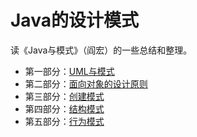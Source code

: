 # Java的设计模式
读《Java与模式》（阎宏）的一些总结和整理。



- 第一部分：[UML与模式](doc/part1_uml_and_pattern_introduction.md)
- 第二部分：[面向对象的设计原则](doc/part2_object-oriented_design_principles.md)
- 第三部分：[创建模式](doc/part3_creational_pattern.md)
- 第四部分：[结构模式](doc/part4_structural_pattern.md)
- 第五部分：[行为模式](doc/part5_behavioral_pattern.md)
